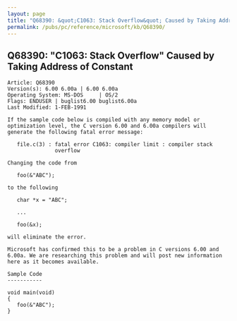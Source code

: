 ```yaml
---
layout: page
title: "Q68390: &quot;C1063: Stack Overflow&quot; Caused by Taking Address of Constant"
permalink: /pubs/pc/reference/microsoft/kb/Q68390/
---
```


## Q68390: &quot;C1063: Stack Overflow&quot; Caused by Taking Address of Constant

	Article: Q68390
	Version(s): 6.00 6.00a | 6.00 6.00a
	Operating System: MS-DOS     | OS/2
	Flags: ENDUSER | buglist6.00 buglist6.00a
	Last Modified: 1-FEB-1991
	
	If the sample code below is compiled with any memory model or
	optimization level, the C version 6.00 and 6.00a compilers will
	generate the following fatal error message:
	
	   file.c(3) : fatal error C1063: compiler limit : compiler stack
	               overflow
	
	Changing the code from
	
	   foo(&"ABC");
	
	to the following
	
	   char *x = "ABC";
	
	   ...
	
	   foo(&x);
	
	will eliminate the error.
	
	Microsoft has confirmed this to be a problem in C versions 6.00 and
	6.00a. We are researching this problem and will post new information
	here as it becomes available.
	
	Sample Code
	-----------
	
	void main(void)
	{
	   foo(&"ABC");
	}
